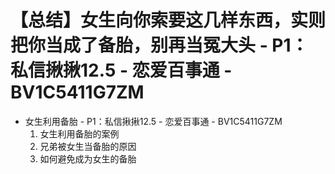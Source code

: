 # 【总结】女生向你索要这几样东西，实则把你当成了备胎，别再当冤大头 - P1：私信揪揪12.5 - 恋爱百事通 - BV1C5411G7ZM

-   女生利用备胎 - P1：私信揪揪12.5 - 恋爱百事通 - BV1C5411G7ZM
    1.  女生利用备胎的案例
    2.  兄弟被女生当备胎的原因
    3.  如何避免成为女生的备胎